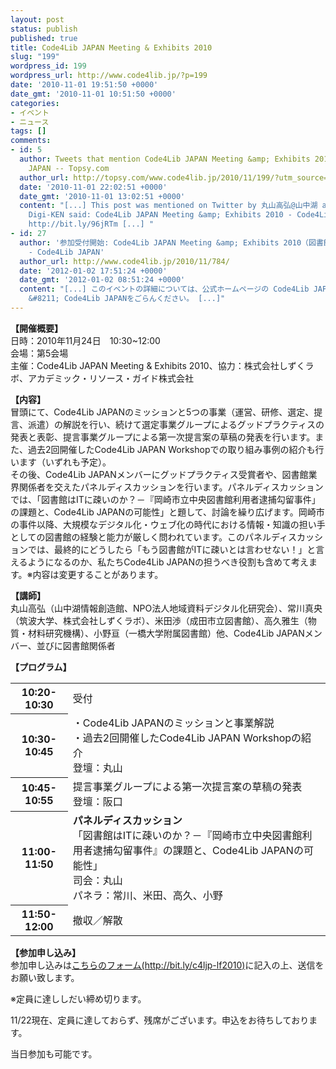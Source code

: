 ```yaml
---
layout: post
status: publish
published: true
title: Code4Lib JAPAN Meeting & Exhibits 2010
slug: "199"
wordpress_id: 199
wordpress_url: http://www.code4lib.jp/?p=199
date: '2010-11-01 19:51:50 +0000'
date_gmt: '2010-11-01 10:51:50 +0000'
categories:
- イベント
- ニュース
tags: []
comments:
- id: 5
  author: Tweets that mention Code4Lib JAPAN Meeting &amp; Exhibits 2010 - Code4Lib
    JAPAN -- Topsy.com
  author_url: http://topsy.com/www.code4lib.jp/2010/11/199/?utm_source=pingback&amp;utm_campaign=L2
  date: '2010-11-01 22:02:51 +0000'
  date_gmt: '2010-11-01 13:02:51 +0000'
  content: "[...] This post was mentioned on Twitter by 丸山高弘@山中湖 and toriiakiko, Digi-KEN.
    Digi-KEN said: Code4Lib JAPAN Meeting &amp; Exhibits 2010 - Code4Lib JAPAN: 丸山高弘（山中湖情報創造館、NPO法人地域資料デジタル化研究会）、常川真央（筑波大学、株式会社しずくラボ）、米田渉...
    http://bit.ly/96jRTm [...] "
- id: 27
  author: '参加受付開始: Code4Lib JAPAN Meeting &amp; Exhibits 2010（図書館総合展 11/24 10:30）
    - Code4Lib JAPAN'
  author_url: http://www.code4lib.jp/2010/11/784/
  date: '2012-01-02 17:51:24 +0000'
  date_gmt: '2012-01-02 08:51:24 +0000'
  content: "[...] このイベントの詳細については、公式ホームページの Code4Lib JAPAN Meeting &amp; Exhibits 2010
    &#8211; Code4Lib JAPANをごらんください。 [...]"
---
```

<p><strong>【開催概要】</strong><br />
日時：2010年11月24日　10:30~12:00<br />
会場：第5会場<br />
主催：Code4Lib JAPAN Meeting &amp; Exhibits 2010、協力：株式会社しずくラボ、アカデミック・リソース・ガイド株式会社</p>
<p><strong>【内容】</strong><br />
冒頭にて、Code4Lib JAPANのミッションと5つの事業（運営、研修、選定、提言、派遣）の解説を行い、続けて選定事業グループによるグッドプラクティスの発表と表彰、提言事業グループによる第一次提言案の草稿の発表を行います。また、過去2回開催したCode4Lib JAPAN Workshopでの取り組み事例の紹介も行います（いずれも予定）。<br />
その後、Code4Lib JAPANメンバーにグッドプラクティス受賞者や、図書館業界関係者を交えたパネルディスカッションを行います。パネルディスカッションでは、「図書館はITに疎いのか？－『岡崎市立中央図書館利用者逮捕勾留事件」の課題と、Code4Lib JAPANの可能性」と題して、討論を繰り広げます。岡崎市の事件以降、大規模なデジタル化・ウェブ化の時代における情報・知識の担い手としての図書館の経験と能力が厳しく問われています。このパネルディスカッションでは、最終的にどうしたら「もう図書館がITに疎いとは言わせない！」と言えるようになるのか、私たちCode4Lib JAPANの担うべき役割も含めて考えます。※内容は変更することがあります。</p>
<p><strong>【講師】</strong><br />
丸山高弘（山中湖情報創造館、NPO法人地域資料デジタル化研究会）、常川真央（筑波大学、株式会社しずくラボ）、米田渉（成田市立図書館）、高久雅生（物質・材料研究機構）、小野亘（一橋大学附属図書館）他、Code4Lib JAPANメンバー、並びに図書館関係者</p>
<p><strong>【プログラム】</strong></p>
<table>
<tbody>
<tr>
<th>10:20-10:30</th>
<td>受付</td>
</tr>
<tr>
<th>10:30-10:45</th>
<td>・Code4Lib JAPANのミッションと事業解説<br />
・過去2回開催したCode4Lib JAPAN Workshopの紹介<br />
登壇：丸山</td>
</tr>
<tr>
<th>10:45-10:55</th>
<td>提言事業グループによる第一次提言案の草稿の発表<br />
登壇：阪口</td>
</tr>
<tr>
<th>11:00-11:50</th>
<td><strong>パネルディスカッション</strong><br />
「図書館はITに疎いのか？－『岡崎市立中央図書館利用者逮捕勾留事件』の課題と、Code4Lib JAPANの可能性」<br />
司会：丸山<br />
パネラ：常川、米田、高久、小野</td>
</tr>
<tr>
<th>11:50-12:00</th>
<td>撤収／解散</td>
</tr>
</tbody>
</table>
<p><strong>【参加申し込み】</strong><br />
参加申し込みは<a href="http://bit.ly/c4ljp-lf2010">こちらのフォーム(http://bit.ly/c4ljp-lf2010)</a>に記入の上、送信をお願い致します。</p>
<p>※定員に達ししだい締め切ります。</p>
<p>11/22現在、定員に達しておらず、残席がございます。申込をお待ちしております。</p>
<p>当日参加も可能です。</p>
